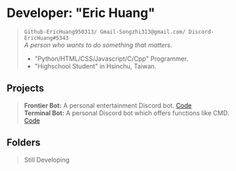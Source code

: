 # Developer: "Eric Huang"

>`Github-EricHuang950313/ Gmail-Songzhi313@gmail.com/ Discord-EricHuang#5343`<br>
>_A person who wants to do something that matters._
>* "Python/HTML/CSS/Javascript/C/Cpp" Programmer.
>* "Highschool Student" in Hsinchu, Taiwan.

## Projects
> **Frontier Bot:** A personal entertainment Discord bot. [Code](https://github.com/EricHuang950313/Python/tree/master/Projects/TerminalBot)<br> 
> **Terminal Bot:** A personal Discord bot which offers functions like CMD. [Code](https://github.com/EricHuang950313/Python/tree/master/Projects/FrontierGuard)<br>

## Folders
> Still Developing
